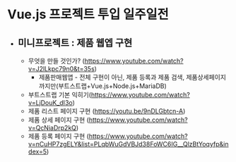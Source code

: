 # Vue.js 프로젝트 투입 일주일전
- 미니프로젝트 : 제품 웹엡 구현
  -  
  - 무엇을 만들 것인가? (https://www.youtube.com/watch?v=J2lLkpc79n0&t=35s)
    - 제품판매웹앱 - 전체 구현이 아닌, 제품 등록과 제품 검색, 제품상세페이지 까지만(부트스트랩+Vue.js+Node.js+MariaDB)
  - 부트스트랩 기본 익히기(https://www.youtube.com/watch?v=LjDouK_dI3o)
  - 제품 리스트 페이지 구현 (https://youtu.be/9nDLGbtcn-A)
  - 제품 상세 페이지 구현 (https://www.youtube.com/watch?v=QcNiaDrp2kQ)
  - 제품 등록 페이지 구현 (https://www.youtube.com/watch?v=nCuHP7zgELY&list=PLqbWuGdVBJd38FoWC6IG__QlzBtYoqyfp&index=5)